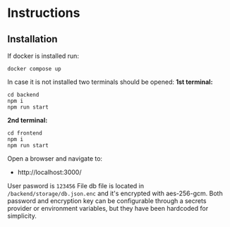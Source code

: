 # Instructions

## Installation

If docker is installed run:
```
docker compose up 
```
In case it is not installed two terminals should be opened:
**1st terminal:**
```
cd backend
npm i
npm run start
```
**2nd terminal:**
```
cd frontend
npm i
npm run start
```

Open a browser and navigate to:
- http://localhost:3000/

User pasword is `123456`
File db file is located in `/backend/storage/db.json.enc` and it's encrypted with aes-256-gcm.
Both password and encryption key can be configurable through a secrets provider or environment variables, but they have been hardcoded for simplicity.